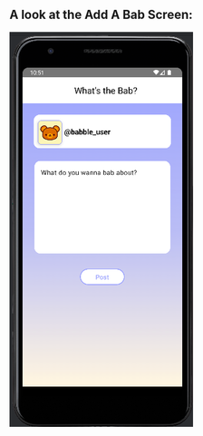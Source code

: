A look at the Add A Bab Screen:
------------------------------

![Add_Bab_Screen.png](Add_Bab_Screen.png)